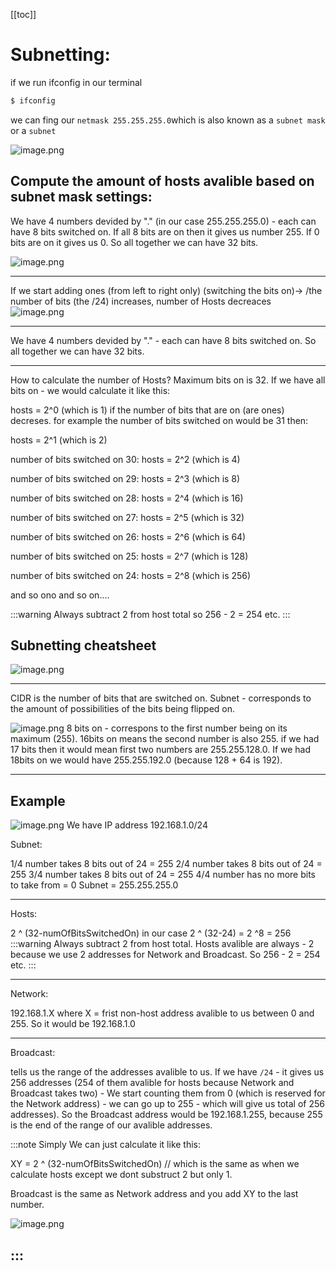 [[toc]]

# Subnetting:

if we run ifconfig in our terminal

```css
$ ifconfig
```

we can fing our `netmask 255.255.255.0`which is also known as a `subnet mask` or a `subnet`

![image.png](https://boostnote.io/api/teams/__vB7-dyj/files/474a8701b99fb8d149637b4dceafb64e1261841fa464122898ebfada1c9986c5-image.png)

## Compute the amount of hosts avalible based on subnet mask settings:

We have 4 numbers devided by "." (in our case 255.255.255.0) - each can have 8 bits switched on. If all 8 bits are on then it gives us number 255. If 0 bits are on it gives us 0. So all together we can have 32 bits.

![image.png](https://boostnote.io/api/teams/__vB7-dyj/files/d41f69ed3efc46f250f6021c758b5bde61c15ee2ed762a80ac38cd78cfffafa3-image.png)

---

If we start adding ones (from left to right only) (switching the bits on)-> /the number of bits (the /24) increases, number of Hosts decreaces
![image.png](https://boostnote.io/api/teams/__vB7-dyj/files/b9c78fdbf75eff7af9cd3364b60764413703f44007ccfb5cc5606df3ce2e8b2d-image.png)

---

We have 4 numbers devided by "." - each can have 8 bits switched on. So all together we can have 32 bits.

---

How to calculate the number of Hosts?
Maximum bits on is 32. If we have all bits on - we would calculate it like this:

hosts = 2^0 (which is 1)
if the number of bits that are on (are ones) decreses. for example the number of bits switched on would be 31 then:

hosts = 2^1 (which is 2)

number of bits switched on 30:
hosts = 2^2 (which is 4)

number of bits switched on 29:
hosts = 2^3 (which is 8)

number of bits switched on 28:
hosts = 2^4 (which is 16)

number of bits switched on 27:
hosts = 2^5 (which is 32)

number of bits switched on 26:
hosts = 2^6 (which is 64)

number of bits switched on 25:
hosts = 2^7 (which is 128)

number of bits switched on 24:
hosts = 2^8 (which is 256)

and so ono and so on....

:::warning
Always subtract 2 from host total so 256 - 2 = 254 etc.
:::

## Subnetting cheatsheet

![image.png](https://boostnote.io/api/teams/__vB7-dyj/files/0e0503f53fee73de8fd04e0199dd8fe278de029268c97190ae4f2c4543eaf4df-image.png)

---

CIDR is the number of bits that are switched on.
Subnet - corresponds to the amount of possibilities of the bits being flipped on.

![image.png](https://boostnote.io/api/teams/__vB7-dyj/files/1645d940a82a14eec610d44d267231c9756cf6355dafb2f8f2de9a504f1c0ec7-image.png)
8 bits on - correspons to the first number being on its maximum (255). 16bits on means the second number is also 255. if we had 17 bits then it would mean first two numbers are 255.255.128.0. If we had 18bits on we would have 255.255.192.0 (because 128 + 64 is 192).

---

## Example

![image.png](https://boostnote.io/api/teams/__vB7-dyj/files/55bef89b190800b7966c6648f2d17612c9f8f04cc41038545602e8de4b4e967c-image.png)
We have IP address 192.168.1.0/24

Subnet:

1/4 number takes 8 bits out of 24 = 255
2/4 number takes 8 bits out of 24 = 255
3/4 number takes 8 bits out of 24 = 255
4/4 number has no more bits to take from = 0
Subnet = 255.255.255.0

---

Hosts:

2 ^ (32-numOfBitsSwitchedOn) in our case 2 ^ (32-24) = 2 ^8 = 256
:::warning
Always subtract 2 from host total. Hosts avalible are always - 2 because we use 2 addresses for Network and Broadcast. So 256 - 2 = 254 etc.
:::

---

Network:

192.168.1.X where X = frist non-host address avalible to us between 0 and 255. So it would be 192.168.1.0

---

Broadcast:

tells us the range of the addresses avalible to us. If we have `/24` - it gives us 256 addresses (254 of them avalible for hosts because Network and Broadcast takes two) - We start counting them from 0 (which is reserved for the Network address) - we can go up to 255 - which will give us total of 256 addresses). So the Broadcast address would be 192.168.1.255, because 255 is the end of the range of our avalible addresses.

:::note
Simply We can just calculate it like this:

XY = 2 ^ (32-numOfBitsSwitchedOn) // which is the same as when we calculate hosts except we dont substruct 2 but only 1.

Broadcast is the same as Network address and you add XY to the last number.

![image.png](https://boostnote.io/api/teams/__vB7-dyj/files/176e77a4525053257a6dcba41e82f2c830cd6722cf388c03d37964336270508f-image.png)

## :::
